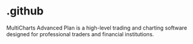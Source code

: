 # .github
MultiCharts Advanced Plan is a high-level trading and charting software designed for professional traders and financial institutions.
